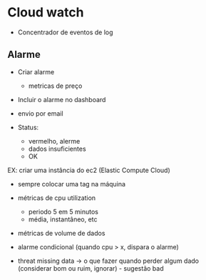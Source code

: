 # Cloud watch

- Concentrador de eventos de log

## Alarme

- Criar alarme

  - metricas de preço

- Incluir o alarme no dashboard
- envio por email

- Status:
  - vermelho, alerme
  - dados insuficientes
  - OK

EX: criar uma instância do ec2 (Elastic Compute Cloud)

- sempre colocar uma tag na máquina

- métricas de cpu utilization
  - periodo 5 em 5 minutos
  - média, instantâneo, etc
- métricas de volume de dados

- alarme condicional (quando cpu > x, dispara o alarme)
- threat missing data -> o que fazer quando perder algum dado (considerar bom ou ruim, ignorar) - sugestão bad
